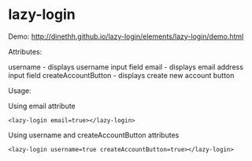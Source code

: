 lazy-login
==========

Demo: http://dinethh.github.io/lazy-login/elements/lazy-login/demo.html

Attributes:

username - displays username input field
email - displays email address input field
createAccountButton - displays create new account button

Usage:

Using email attribute
```
<lazy-login email=true></lazy-login>
```
    
Using username and createAccountButton attributes
```
<lazy-login username=true createAccountButton=true></lazy-login>
```
